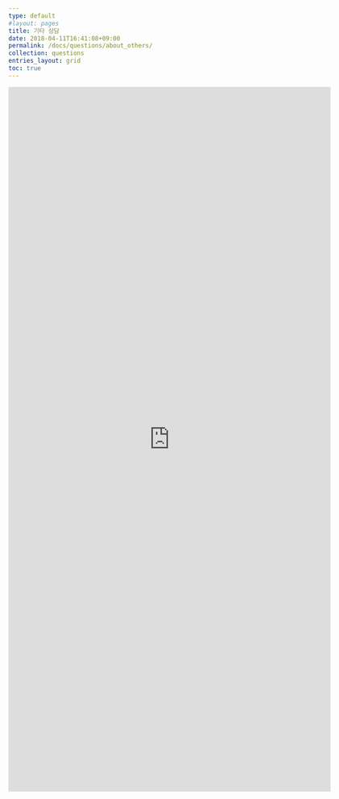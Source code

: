 ```yaml
---
type: default
#layout: pages
title: 기타 상담
date: 2018-04-11T16:41:08+09:00
permalink: /docs/questions/about_others/
collection: questions
entries_layout: grid
toc: true
---
```

<iframe src="https://docs.google.com/forms/d/e/1FAIpQLSfnpWDCPBRxLqMGt0mUFNPjLgxkhRSOSRcWD-0G99QKJsTtgQ/viewform?embedded=true" width="640" height="1400" frameborder="0" marginwidth="0" marginheight="0">로드 중...</iframe>
